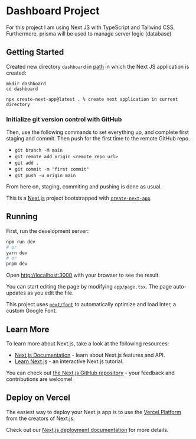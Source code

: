 # Dashboard Project

For this project I am using Next JS with TypeScript and Tailwind CSS. Furthermore, prisma will be used to manage server logic (database)

## Getting Started

Created new directory `dashboard` in [path](/Users/philipsoderbom/code/webdev/react/) in which the Next JS application is created:

```
mkdir dashboard
cd dashboard

npx create-next-app@latest . % create next application in current directory

```

### Initialize git version control with GitHub

Then, use the following commands to set everything up, and complete first staging and commit. Then push for the first time to the remote GitHub repo.

- `git branch -M main`
- `git remote add origin <remote_repo_url>`
- `git add .`
- `git commit -m "first commit"`
- `git push -u origin main`

From here on, staging, commiting and pushing is done as usual.

This is a [Next.js](https://nextjs.org/) project bootstrapped with [`create-next-app`](https://github.com/vercel/next.js/tree/canary/packages/create-next-app).

## Running

First, run the development server:

```bash
npm run dev
# or
yarn dev
# or
pnpm dev
```

Open [http://localhost:3000](http://localhost:3000) with your browser to see the result.

You can start editing the page by modifying `app/page.tsx`. The page auto-updates as you edit the file.

This project uses [`next/font`](https://nextjs.org/docs/basic-features/font-optimization) to automatically optimize and load Inter, a custom Google Font.

## Learn More

To learn more about Next.js, take a look at the following resources:

- [Next.js Documentation](https://nextjs.org/docs) - learn about Next.js features and API.
- [Learn Next.js](https://nextjs.org/learn) - an interactive Next.js tutorial.

You can check out [the Next.js GitHub repository](https://github.com/vercel/next.js/) - your feedback and contributions are welcome!

## Deploy on Vercel

The easiest way to deploy your Next.js app is to use the [Vercel Platform](https://vercel.com/new?utm_medium=default-template&filter=next.js&utm_source=create-next-app&utm_campaign=create-next-app-readme) from the creators of Next.js.

Check out our [Next.js deployment documentation](https://nextjs.org/docs/deployment) for more details.
